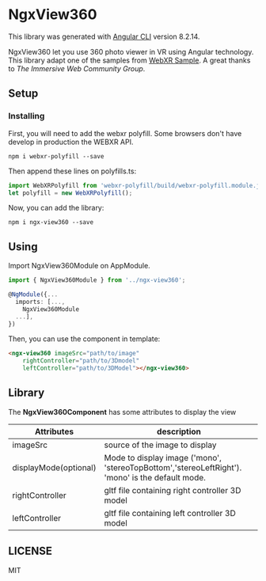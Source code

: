 # NgxView360

This library was generated with [Angular CLI](https://github.com/angular/angular-cli) version 8.2.14.

NgxView360 let you use 360 photo viewer in VR using Angular technology.
This library adapt one of the samples from [WebXR Sample](https://github.com/immersive-web/webxr-samples).
A great thanks to *The Immersive Web Community Group*.

## Setup

### Installing

First, you will need to add the webxr polyfill. Some browsers don't have develop in production the WEBXR API.

````
npm i webxr-polyfill --save
````

Then append these lines on polyfills.ts:

```typescript
import WebXRPolyfill from 'webxr-polyfill/build/webxr-polyfill.module.js';
let polyfill = new WebXRPolyfill();
```

Now, you can add the library:

````
npm i ngx-view360 --save
````

## Using

Import NgxView360Module on AppModule.

```typescript
import { NgxView360Module } from '../ngx-view360';

@NgModule({...
  imports: [...,
    NgxView360Module
  ...],
})
```

Then, you can use the component in template:

```html
<ngx-view360 imageSrc="path/to/image"
    rightController="path/to/3Dmodel"
    leftController="path/to/3DModel"></ngx-view360>
```

## Library

The **NgxView360Component** has some attributes to display the view

Attributes | description
------------ | -------------
imageSrc | source of the image to display
displayMode(optional) | Mode to display image ('mono', 'stereoTopBottom','stereoLeftRight'). 'mono' is the default mode.
rightController | gltf file containing right controller 3D model
leftController | gltf file containing left controller 3D model


## LICENSE

MIT

